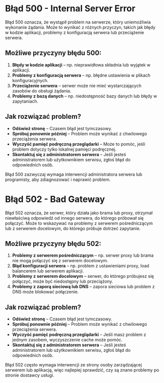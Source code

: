 # Błąd 500 - Internal Server Error

Błąd 500 oznacza, że wystąpił problem na serwerze, który uniemożliwia wykonanie żądania. Może to wynikać z różnych przyczyn, takich jak błędy w kodzie aplikacji, problemy z konfiguracją serwera lub przeciążenie serwera.

## Możliwe przyczyny błędu 500:

1. **Błędy w kodzie aplikacji** – np. nieprawidłowa składnia lub wyjątek w aplikacji.
2. **Problemy z konfiguracją serwera** – np. błędne ustawienia w plikach konfiguracyjnych.
3. **Przeciążenie serwera** – serwer może nie mieć wystarczających zasobów do obsługi żądania.
4. **Problemy z bazą danych** – np. niedostępność bazy danych lub błędy w zapytaniach.

## Jak rozwiązać problem?

- **Odśwież stronę** – Czasem błąd jest tymczasowy.
- **Spróbuj ponownie później** – Problem może wynikać z chwilowego przeciążenia serwera.
- **Wyczyść pamięć podręczną przeglądarki** – Może to pomóc, jeśli problem dotyczy tylko lokalnej pamięci podręcznej.
- **Skontaktuj się z administratorem serwera** – Jeśli jesteś administratorem lub użytkownikiem serwisu, zgłoś błąd do odpowiednich osób.

Błąd 500 zazwyczaj wymaga interwencji administratora serwera lub programisty, aby zdiagnozować i naprawić problem.

# Błąd 502 - Bad Gateway

Błąd 502 oznacza, że serwer, który działa jako brama lub proxy, otrzymał niewłaściwą odpowiedź od innego serwera, do którego próbował się połączyć. Może to wskazywać na problemy z serwerem pośredniczącym lub z serwerem docelowym, do którego próbuje dotrzeć zapytanie.

## Możliwe przyczyny błędu 502:

1. **Problemy z serwerem pośredniczącym** – np. serwer proxy lub brama nie mogą połączyć się z serwerem docelowym.
2. **Błąd konfiguracji serwera** – np. problem z ustawieniami proxy, load balancerem lub serwerem aplikacji.
3. **Problemy z serwerem docelowym** – serwer, do którego próbujesz się połączyć, może być niedostępny lub przeciążony.
4. **Problemy z zaporą sieciową lub DNS** – zapora sieciowa lub problem z DNS może blokować połączenie.

## Jak rozwiązać problem?

- **Odśwież stronę** – Czasem błąd jest tymczasowy.
- **Spróbuj ponownie później** – Problem może wynikać z chwilowego przeciążenia serwera.
- **Wyczyść pamięć podręczną przeglądarki** – Jeśli masz problem z jednym zasobem, wyczyszczenie cache może pomóc.
- **Skontaktuj się z administratorem serwera** – Jeśli jesteś administratorem lub użytkownikiem serwisu, zgłoś błąd do odpowiednich osób.

Błąd 502 często wymaga interwencji ze strony osoby zarządzającej serwerem lub aplikacją, więc najlepiej sprawdzić, czy są znane problemy po stronie dostawcy usługi.
